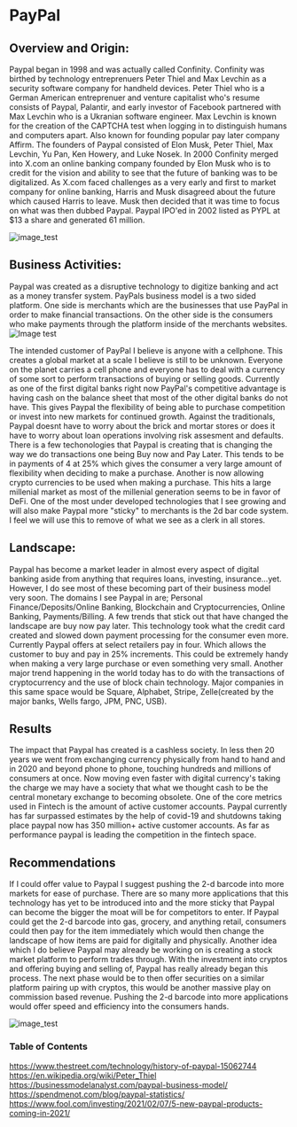 # PayPal
## Overview and Origin:

  Paypal began in 1998 and was actually called Confinity.  Confinity was birthed by technology entreprenuers Peter Thiel and Max Levchin as a security software company for handheld devices.  Peter Thiel who is a German American entreprenuer and venture capitalist who's resume consists of Paypal, Palantir, and early investor of Facebook partnered with Max Levchin who is a Ukranian software engineer.  Max Levchin is known for the creation of the CAPTCHA test when logging in to distinguish humans and computers apart.  Also known for founding popular pay later company Affirm.  The founders of Paypal consisted of Elon Musk, Peter Thiel, Max Levchin, Yu Pan, Ken Howery, and Luke Nosek. In 2000 Confinity merged into X.com an online banking company founded by Elon Musk who is to credit for the vision and ability to see that the future of banking was to be digitalized.  As X.com faced challenges as a very early and first to market company for online banking, Harris and Musk disagreed about the future which caused Harris to leave.  Musk then decided that it was time to focus on what was then dubbed Paypal.  Paypal IPO'ed in 2002 listed as PYPL at $13 a share and generated 61 million.
  
![image_test](https://cdn.substack.com/image/fetch/w_1456,c_limit,f_auto,q_auto:good,fl_progressive:steep/https%3A%2F%2Fbucketeer-e05bbc84-baa3-437e-9518-adb32be77984.s3.amazonaws.com%2Fpublic%2Fimages%2F647fd1b7-967a-4773-bc66-ffd4a1ada526_1000x546.png "Fintech")

## Business Activities:

  Paypal was created as a disruptive technology to digitize banking and act as a money transfer system.  PayPals business model is a two sided platform.  One side is merchants which are the businesses that use PayPal in order to make financial transactions.  On the other side is the consumers who make payments through the platform inside of the merchants websites.
![Image test](https://businessmodelanalyst.com/wp-content/uploads/2020/12/Paypal-Business-Model-Multisided-Platform-1024x576.jpg "Fintech")
  
  The intended customer of PayPal I believe is anyone with a cellphone.  This creates a global market at a scale I believe is still to be unknown.  Everyone on the planet carries a cell phone and everyone has to deal with a currency of some sort to perform transactions of buying or selling goods.  Currently as one of the first digital banks right now PayPal's competitive advantage is having cash on the balance sheet that most of the other digital banks do not have.  This gives Paypal the flexibility of being able to purchase competition or invest into new markets for continued growth.  Against the traditionals, Paypal doesnt have to worry about the brick and mortar stores or does it have to worry about loan operations involving risk assesment and defaults.  There is a few techonologies that Paypal is creating that is changing the way we do transactions one being Buy now and Pay Later.  This tends to be in payments of 4 at 25% which gives the consumer a very large amount of flexibility when deciding to make a purchase.  Another is now allowing crypto currencies to be used when making a purchase.  This hits a large millenial market as most of the millenial generation seems to be in favor of DeFi.  One of the most under developed technologies that I see growing and will also make Paypal more "sticky" to merchants is the 2d bar code system.  I feel we will use this to remove of what we see as a clerk in all stores.

## Landscape:

  Paypal has become a market leader in almost every aspect of digital banking aside from anything that requires loans, investing, insurance...yet.  However, I do see most of these becoming part of their business model very soon.  The domains I see Paypal in are; Personal Finance/Deposits/Online Banking, Blockchain and Cryptocurrencies, Online Banking, Payments/Billing.   A few trends that stick out that have changed the landscape are buy now pay later.  This technology took what the credit card created and slowed down payment processing for the consumer even more.  Currently Paypal offers at select retailers pay in four.  Which allows the customer to buy and pay in 25% increments.  This could be extremely handy when making a very large purchase or even something very small.  Another major trend happening in the world today has to do with the transactions of cryptocurrency and the use of block chain technology.  Major companies in this same space would be Square, Alphabet, Stripe, Zelle(created by the major banks, Wells fargo, JPM, PNC, USB).

## Results

  The impact that Paypal has created is a cashless society.  In less then 20 years we went from exchanging currency physically from hand to hand and in 2020 and beyond phone to phone, touching hundreds and millions of consumers at once.  Now moving even faster with digital currency's taking the charge we may have a society that what we thought cash to be the central monetary exchange to becoming obsolete.  One of the core metrics used in Fintech is the amount of active customer accounts.  Paypal currently has far surpassed estimates by the help of covid-19 and shutdowns taking place paypal now has 350 million+ active customer accounts. As far as performance paypal is leading the competition in the fintech space.
  
## Recommendations

  If I could offer value to Paypal I suggest pushing the 2-d barcode into more markets for ease of purchase.  There are so many more applications that this technology has yet to be introduced into and the more sticky that Paypal can become the bigger the moat will be for competitors to enter.  If Paypal could get the 2-d barcode into gas, grocery, and anything retail, consumers could then pay for the item immediately which would then change the landscape of how items are paid for digitally and physically.  Another idea which I do believe Paypal may already be working on is creating a stock market platform to perform trades through.  With the investment into cryptos and offering buying and selling of, Paypal has really already began this process.  The next phase would be to then offer securities on a similar platform pairing up with cryptos, this would be another massive play on commission based revenue.  Pushing the 2-d barcode into more applications would offer speed and efficiency into the consumers hands. 
  
![image_test](https://4cornerscreative.com/wp-content/uploads/2016/02/paypal-QR-codes.jpg "fintech")

### Table of Contents
https://www.thestreet.com/technology/history-of-paypal-15062744
https://en.wikipedia.org/wiki/Peter_Thiel
https://businessmodelanalyst.com/paypal-business-model/
https://spendmenot.com/blog/paypal-statistics/
https://www.fool.com/investing/2021/02/07/5-new-paypal-products-coming-in-2021/

